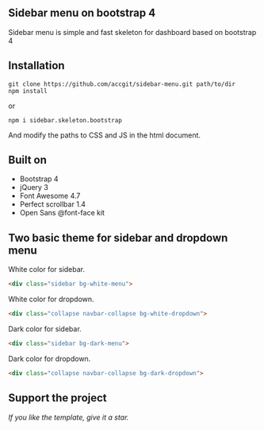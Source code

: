 
## Sidebar menu on bootstrap 4

Sidebar menu is simple and fast skeleton for dashboard based on bootstrap 4

## Installation

```
git clone https://github.com/accgit/sidebar-menu.git path/to/dir
npm install
```
or

```
npm i sidebar.skeleton.bootstrap
```
And modify the paths to CSS and JS in the html document.

## Built on

- Bootstrap 4
- jQuery 3
- Font Awesome 4.7
- Perfect scrollbar 1.4
- Open Sans @font-face kit

## Two basic theme for sidebar and dropdown menu

White color for sidebar.

```html
<div class="sidebar bg-white-menu">
```

White color for dropdown.

```html
<div class="collapse navbar-collapse bg-white-dropdown">
```

Dark color for sidebar.

```html
<div class="sidebar bg-dark-menu">
```

Dark color for dropdown.

```html
<div class="collapse navbar-collapse bg-dark-dropdown">
```

## Support the project

*If you like the template, give it a star.*
